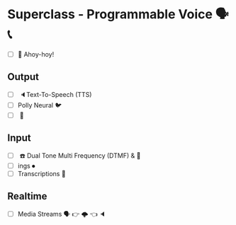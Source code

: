 # Superclass - Programmable Voice 🗣 📞

- [ ] 👋 Ahoy-hoy!

## Output

- [ ] <Say> 🔈Text-To-Speech (TTS)
- [ ] Polly Neural 🐦
- [ ] <Play> 🎼

## Input

- [ ] <Gather> ☎️ Dual Tone Multi Frequency (DTMF) & 🎤
- [ ] <Record>ings ⏺
- [ ] Transcriptions 📄

## Realtime

- [ ] Media Streams 🗣 👉 🌩 👈 🔈
